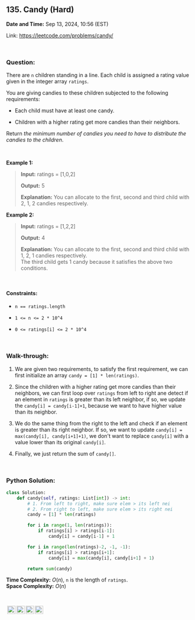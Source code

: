 ## 135. Candy (Hard)
**Date and Time:** Sep 13, 2024, 10:56 (EST)

Link: https://leetcode.com/problems/candy/

<br>

### Question:
There are `n` children standing in a line. Each child is assigned a rating value given in the integer array `ratings`.

You are giving candies to these children subjected to the following requirements:

* Each child must have at least one candy.

* Children with a higher rating get more candies than their neighbors.

Return _the minimum number of candies you need to have to distribute the candies to the children_.

<br>

**Example 1:**
> **Input:** ratings = [1,0,2]
> 
> **Output:** 5
>
> **Explanation:** You can allocate to the first, second and third child with 2, 1, 2 candies respectively.

**Example 2:**
> **Input:** ratings = [1,2,2]
> 
> **Output:** 4
>
> **Explanation:** You can allocate to the first, second and third child with 1, 2, 1 candies respectively. <br>
> The third child gets 1 candy because it satisfies the above two conditions.

<br>

#### Constraints:
* `n == ratings.length`

* `1 <= n <= 2 * 10^4`

* `0 <= ratings[i] <= 2 * 10^4`

<br>

### Walk-through: 
1. We are given two requirements, to satisfy the first requirement, we can first initialize an array `candy = [1] * len(ratings)`.

2. Since the children with a higher rating get more candies than their neighbors, we can first loop over `ratings` from left to right ane detect if an element in `ratings` is greater than its left neighbor, if so, we update the `candy[i] = candy[i-1]+1`, because we want to have higher value than its neighbor.

3. We do the same thing from the right to the left and check if an element is greater than its right neighbor. If so, we want to update `candy[i] = max(candy[i], candy[i+1]+1)`, we don't want to replace `candy[i]` with a value lower than its original `candy[i]`.

4. Finally, we just return the sum of `candy[]`.

<br>

### Python Solution:
```python
class Solution:
    def candy(self, ratings: List[int]) -> int:
        # 1. From left to right, make sure elem > its left nei
        # 2. From right to left, make sure elem > its right nei
        candy = [1] * len(ratings)

        for i in range(1, len(ratings)):
            if ratings[i] > ratings[i-1]:
                candy[i] = candy[i-1] + 1

        for i in range(len(ratings)-2, -1, -1):
            if ratings[i] > ratings[i+1]:
                candy[i] = max(candy[i], candy[i+1] + 1)

        return sum(candy)
```
**Time Complexity:** $O(n)$, `n` is the length of `ratings`. <br>
**Space Complexity:** $O(n)$

<br>

<img style="height:22px!important;margin-left:3px;vertical-align:text-bottom;" src="https://mirrors.creativecommons.org/presskit/icons/cc.svg?ref=chooser-v1" alt="CC BY-NC-SA" title="CC BY-NC-SA"><img style="height:22px!important;margin-left:3px;vertical-align:text-bottom;" src="https://mirrors.creativecommons.org/presskit/icons/by.svg?ref=chooser-v1" alt="BY: credit must be given to the creator" title="BY: credit must be given to the creator"><img style="height:22px!important;margin-left:3px;vertical-align:text-bottom;" src="https://mirrors.creativecommons.org/presskit/icons/nc.svg?ref=chooser-v1" alt="NC: Only noncommercial uses of the work are permitted" title="NC: Only noncommercial uses of the work are permitted"><img style="height:22px!important;margin-left:3px;vertical-align:text-bottom;" src="https://mirrors.creativecommons.org/presskit/icons/sa.svg?ref=chooser-v1" alt="SA: Adaptations must be shared under the same terms" title="SA: Adaptations must be shared under the same terms">